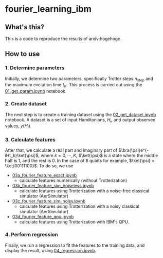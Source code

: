 # fourier_learning_ibm

## What's this?
This is a code to reproduce the results of arxiv:hogehoge.

## How to use
### 1. Determine parameters

Initially, we determine two parameters, specifically Trotter steps $n_{\text{step}}$ and the maximum evolution time $t_K$. This process is carried out using the [01_get_param.ipynb](01_get_param.ipynb) notebook.

### 2. Create dataset

The next step is to create a training dataset using the [02_get_dataset.ipynb](02_get_dataset.ipynb) notebook. A dataset is a set of input Hamiltonians, $H_i$, and output observed values, $y(H_i)$.

### 3. Calculate features

After that, we calculate a real part and imaginary part of $\bra{\psi}e^{-iHt_k}\ket{\psi}$, where $k=0, \cdots, K$, $\ket{\psi}$ is a state where the middle half is 1, and the rest is 0. In the case of 8 qubits for example, $\ket{\psi} = \ket{00111100}$. To do so, we use
- [03a_fourier_feature_exact.ipynb](fourier_feature_exact.ipynb)
    - calculate features numerically (without Trotterization)
- [03b_fourier_feature_sim_noiseless.ipynb](fourier_feature_sim_noiseless.ipynb)
    - calculate features using Trotterization with a noise-free classical simulator (AerSimulator)
- [03c_fourier_feature_sim_noisy.ipynb](fourier_feature_sim_noisy.ipynb)
    - calculate features using Trotterization with a noisy classical simulator (AerSimulator)
- [03d_fourier_feature_qpu.ipynb](fourier_feature_qpu.ipynb)
    - calculate features using Trotterization with IBM's QPU.

### 4. Perform regression

Finally, we run a regression to fit the features to the training data, and display the result, using [04_regression.ipynb](04_regression.ipynb).


